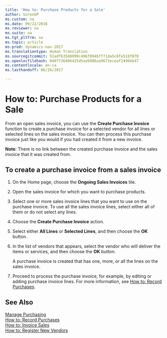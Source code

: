 ```yaml
---
title: 'How to: Purchase Products for a Sale'
author: SorenGP
ms.custom: na
ms.date: 09/22/2016
ms.reviewer: na
ms.suite: na
ms.tgt_pltfrm: na
ms.topic: article
ms-prod: dynamics-nav-2017
ms.translationtype: Human Translation
ms.sourcegitcommit: 51adfb3588099c496f0946ff71da5c6fe518f070
ms.openlocfilehash: 8407736406425d5aeb986aa9673eceaf2490eb47
ms.contentlocale: en-ca
ms.lasthandoff: 06/26/2017

---
```


# <a name="how-to-purchase-products-for-a-sale"></a>How to: Purchase Products for a Sale
From an open sales invoice, you can use the **Create Purchase Invoice** function to create a purchase invoice for a selected vendor for all lines or selected lines on the sales invoice. You can then process this purchase invoice just like you would if you had created it from a new invoice.

**Note**: There is no link between the created purchase invoice and the sales invoice that it was created from.

## <a name="to-create-a-purchase-invoice-from-a-sales-invoice"></a>To create a purchase invoice from a sales invoice
1. On the Home page, choose the **Ongoing Sales Invoices** tile.
2. Open the sales invoice for which you want to purchase products.
3. Select one or more sales invoice lines that you want to use on the purchase invoice. To use all the sales invoice lines, select either all of them or do not select any lines.
4. Choose the **Create Purchase Invoice** action.
5. Select either **All Lines** or **Selected Lines**, and then choose the **OK** button.  
6. In the list of vendors that appears, select the vendor who will deliver the items or services, and then choose the **OK** button.

    A purchase invoice is created that has one, more, or all the lines on the sales invoice.
7. Proceed to process the purchase invoice, for example, by editing or adding purchase invoice lines. For more information, see [How to: Record Purchases](purchasing-how-record-purchases.md).

## <a name="see-also"></a>See Also
[Manage Purchasing](purchasing-manage-purchasing.md)  
[How to: Record Purchases](purchasing-how-record-purchases.md)  
[How to: Invoice Sales](sales-how-invoice-sales.md)  
[How to: Register New Vendors](purchasing-how-register-new-vendors.md)


